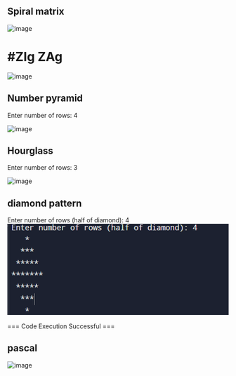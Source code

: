 ## Spiral matrix
![image](https://github.com/user-attachments/assets/0bc6624e-17d1-498f-84e4-9fcfe513a5ef)


# #ZIg ZAg

![image](https://github.com/user-attachments/assets/4b79abb4-c80a-45d4-b084-ab7687ea041a)


## Number pyramid

Enter number of rows: 4
   
 ![image](https://github.com/user-attachments/assets/300b4d34-9314-40cb-902a-5579f66e7e17)
 


## Hourglass

Enter number of rows: 3

![image](https://github.com/user-attachments/assets/a8eacc89-f988-435d-8cd1-39180866910f)



## diamond pattern

Enter number of rows (half of diamond): 4
![alt text](image.png)

=== Code Execution Successful ===

## pascal
![image](https://github.com/user-attachments/assets/a916b111-6cb9-469a-ab97-ec2c5a73c5e3)


